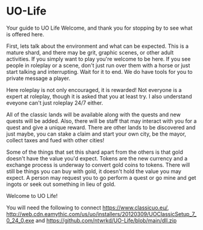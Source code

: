 # UO-Life
Your guide to UO Life
Welcome, and thank you for stopping by to see what is offered here. 

First, lets talk about the environment and what can be expected. This is a mature shard, and there may be grit, graphic scenes, or other adult activities. If you simply want to play you're welcome to be here. If you see people in roleplay or a scene, don't just run over them with a horse or just start talking and interrupting. Wait for it to end. We do have tools for you to private message a player.

Here roleplay is not only encouraged, it is rewarded! Not everyone is a expert at roleplay, though it is asked that you at least try. I also understand eveyone can't just roleplay 24/7 either.

All of the classic lands will be available along with the quests and new quests will be added. Also, there will be staff that may interact with you for a quest and give a unique reward. There are other lands to be discovered and just maybe, you can stake a claim and start your own city, be the mayor, collect taxes and fued with other cities!

Some of the things that set this shard apart from the others is that gold doesn't have the value you'd expect. Tokens are the new currency and a exchange process is underway to convert gold coins to tokens. There will still be things you can buy with gold, it doesn't hold the value you may expect. A person may request you to go perform a quest or go mine and get ingots or seek out something in lieu of gold.

Welcome to UO Life!

You will need the following to connect https://www.classicuo.eu/, http://web.cdn.eamythic.com/us/uo/installers/20120309/UOClassicSetup_7_0_24_0.exe and https://github.com/ntwrkd/UO-Life/blob/main/dll.zip
